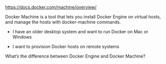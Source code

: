 https://docs.docker.com/machine/overview/

Docker Machine is a tool that lets you install Docker Engine on virtual hosts, and manage the hosts with docker-machine commands. 

- I have an older desktop system and want to run Docker on Mac or Windows

- I want to provision Docker hosts on remote systems

What’s the difference between Docker Engine and Docker Machine?

